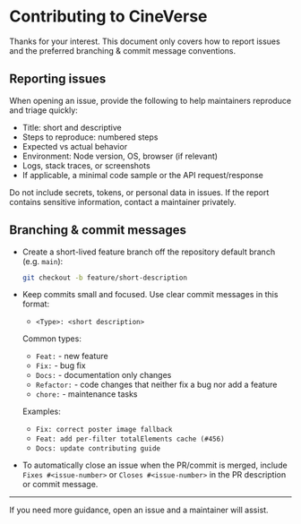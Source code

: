 # Contributing to CineVerse

Thanks for your interest. This document only covers how to report issues and the preferred branching & commit message conventions.

## Reporting issues

When opening an issue, provide the following to help maintainers reproduce and triage quickly:

- Title: short and descriptive
- Steps to reproduce: numbered steps
- Expected vs actual behavior
- Environment: Node version, OS, browser (if relevant)
- Logs, stack traces, or screenshots
- If applicable, a minimal code sample or the API request/response

Do not include secrets, tokens, or personal data in issues. If the report contains sensitive information, contact a maintainer privately.

## Branching & commit messages

- Create a short-lived feature branch off the repository default branch (e.g. `main`):

  ```bash
  git checkout -b feature/short-description
  ```

- Keep commits small and focused. Use clear commit messages in this format:

  - `<Type>: <short description>`

  Common types:

  - `Feat:` - new feature
  - `Fix:` - bug fix
  - `Docs:` - documentation only changes
  - `Refactor:` - code changes that neither fix a bug nor add a feature
  - `chore:` - maintenance tasks

  Examples:

  - `Fix: correct poster image fallback`
  - `Feat: add per-filter totalElements cache (#456)`
  - `Docs: update contributing guide`

- To automatically close an issue when the PR/commit is merged, include `Fixes #<issue-number>` or `Closes #<issue-number>` in the PR description or commit message.

---

If you need more guidance, open an issue and a maintainer will assist.
